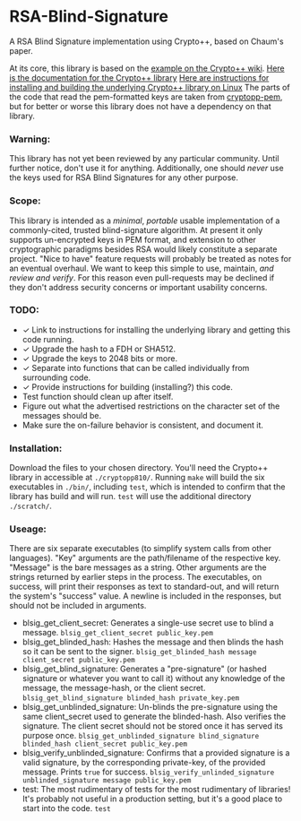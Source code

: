 # RSA-Blind-Signature
A RSA Blind Signature implementation using Crypto++, based on Chaum's paper.

At its core, this library is based on the [example on the Crypto++ wiki](https://www.cryptopp.com/wiki/Raw_RSA#RSA_Blind_Signature).
[Here is the documentation for the Crypto++ library](https://www.cryptopp.com/docs/ref/)
[Here are instructions for installing and building the underlying Crypto++ library on Linux](https://www.cryptopp.com/wiki/Linux#Build_and_Install_the_Library)
The parts of the code that read the pem-formatted keys are taken from [cryptopp-pem](https://github.com/noloader/cryptopp-pem), but for better or worse this library does not have a dependency on that library.

### Warning:
This library has not yet been reviewed by any particular community. Until further notice, don't use it for anything.
Additionally, one should _never_ use the keys used for RSA Blind Signatures for any other purpose.

### Scope:
This library is intended as a _minimal_, _portable_ usable implementation of a commonly-cited, trusted blind-signature algorithm. At present it only supports un-encrypted keys in PEM format, and extension to other cryptographic paradigms besides RSA would likely constitute a separate project.
"Nice to have" feature requests will probably be treated as notes for an eventual overhaul.
We want to keep this simple to use, maintain, _and review and verify_. For this reason even pull-requests may be declined if they don't address security concerns or important usability concerns.

### TODO:
- ✓ Link to instructions for installing the underlying library and getting this code running.
- ✓ Upgrade the hash to a FDH or SHA512.
- ✓ Upgrade the keys to 2048 bits or more.
- ✓ Separate into functions that can be called individually from surrounding code.
- ✓ Provide instructions for building (installing?) this code.
- Test function should clean up after itself.
- Figure out what the advertised restrictions on the character set of the messages should be.
- Make sure the on-failure behavior is consistent, and document it.

### Installation:
Download the files to your chosen directory. You'll need the Crypto++ library in accessible at `./cryptopp810/`. Running `make` will build the six executables in `./bin/`, including `test`, which is intended to confirm that the library has build and will run. `test` will use the additional directory `./scratch/`.

### Useage:
There are six separate executables (to simplify system calls from other languages). "Key" arguments are the path/filename of the respective key. "Message" is the bare messages as a string. Other arguments are the strings returned by earlier steps in the process. The executables, on success, will print their responses as text to standard-out, and will return the system's "success" value. A newline is included in the responses, but should not be included in arguments.
- blsig_get_client_secret: Generates a single-use secret use to blind a message.
  `blsig_get_client_secret public_key.pem`
- blsig_get_blinded_hash: Hashes the message and then blinds the hash so it can be sent to the signer.
  `blsig_get_blinded_hash message client_secret public_key.pem`
- blsig_get_blind_signature: Generates a "pre-signature" (or hashed signature or whatever you want to call it) without any knowledge of the message, the message-hash, or the client secret.
  `blsig_get_blind_signature blinded_hash private_key.pem`
- blsig_get_unblinded_signature: Un-blinds the pre-signature using the same client_secret used to generate the blinded-hash. Also verifies the signature. The client secret should not be stored once it has served its purpose once.
  `blsig_get_unblinded_signature blind_signature blinded_hash client_secret public_key.pem`
- blsig_verify_unblinded_signature: Confirms that a provided signature is a valid signature, by the corresponding private-key, of the provided message. Prints `true` for success.
  `blsig_verify_unlinded_signature unblinded_signature message public_key.pem`
- test: The most rudimentary of tests for the most rudimentary of libraries! It's probably not useful in a production setting, but it's a good place to start into the code.
  `test`

